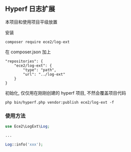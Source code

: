 ## Hyperf 日志扩展

本项目和使用项目平级放置

安装

```shell
composer require ece2/log-ext
```

在 composer.json 加上

```
"repositories": {
    "ece2/log-ext": {
        "type": "path",
        "url": "../log-ext"
    }
}
```

初始化, 仅仅用在刚刚创建的 hyperf 项目, 不然会覆盖项目代码

```shell
php bin/hyperf.php vendor:publish ece2/log-ext -f
```

### 使用方法

```PHP
use Ece2\LogExt\Log;

...

Log::info('xxx');
```
